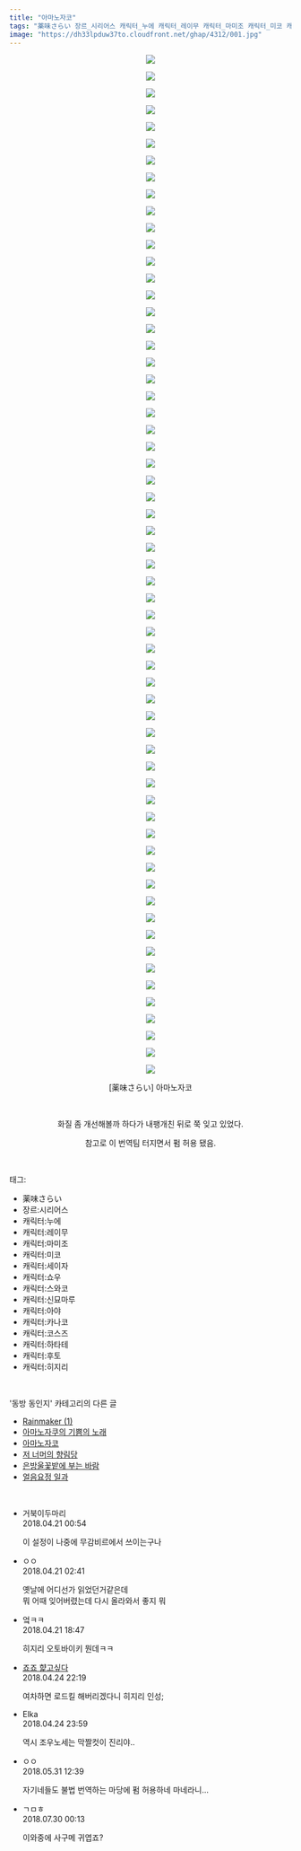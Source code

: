 ```yaml
---
title: "아마노자코"
tags: "薬味さらい 장르_시리어스 캐릭터_누에 캐릭터_레이무 캐릭터_마미조 캐릭터_미코 캐릭터_세이자 캐릭터_쇼 캐릭터_스와코 캐릭터_신묘마루 캐릭터_아야 캐릭터_카나코 캐릭터_코스즈 캐릭터_하타테 캐릭터_후토 캐릭터_히지리 동방_동인지"
image: "https://dh33lpduw37to.cloudfront.net/ghap/4312/001.jpg"
---
```

<div class="article">
<p style="text-align: center; clear: none; float: none;"><img src="{{ site.imgserver2 }}/ghap/4312/001.jpg"/></p>
<p style="text-align: center; clear: none; float: none;"><img src="{{ site.imgserver2 }}/ghap/4312/002.jpg"/></p>
<p style="text-align: center; clear: none; float: none;"><img src="{{ site.imgserver2 }}/ghap/4312/003.jpg"/></p>
<p style="text-align: center; clear: none; float: none;"><img src="{{ site.imgserver2 }}/ghap/4312/004.jpg"/></p>
<p style="text-align: center; clear: none; float: none;"><img src="{{ site.imgserver2 }}/ghap/4312/005.jpg"/></p>
<p style="text-align: center; clear: none; float: none;"><img src="{{ site.imgserver2 }}/ghap/4312/006.jpg"/></p>
<p style="text-align: center; clear: none; float: none;"><img src="{{ site.imgserver2 }}/ghap/4312/007.jpg"/></p>
<p style="text-align: center; clear: none; float: none;"><img src="{{ site.imgserver2 }}/ghap/4312/008.jpg"/></p>
<p style="text-align: center; clear: none; float: none;"><img src="{{ site.imgserver2 }}/ghap/4312/009.jpg"/></p>
<p style="text-align: center; clear: none; float: none;"><img src="{{ site.imgserver2 }}/ghap/4312/010.jpg"/></p>
<p style="text-align: center; clear: none; float: none;"><img src="{{ site.imgserver2 }}/ghap/4312/011.jpg"/></p>
<p style="text-align: center; clear: none; float: none;"><img src="{{ site.imgserver2 }}/ghap/4312/012.jpg"/></p>
<p style="text-align: center; clear: none; float: none;"><img src="{{ site.imgserver2 }}/ghap/4312/013.jpg"/></p>
<p style="text-align: center; clear: none; float: none;"><img src="{{ site.imgserver2 }}/ghap/4312/014.jpg"/></p>
<p style="text-align: center; clear: none; float: none;"><img src="{{ site.imgserver2 }}/ghap/4312/015.jpg"/></p>
<p style="text-align: center; clear: none; float: none;"><img src="{{ site.imgserver2 }}/ghap/4312/016.jpg"/></p>
<p style="text-align: center; clear: none; float: none;"><img src="{{ site.imgserver2 }}/ghap/4312/017.jpg"/></p>
<p style="text-align: center; clear: none; float: none;"><img src="{{ site.imgserver2 }}/ghap/4312/018.jpg"/></p>
<p style="text-align: center; clear: none; float: none;"><img src="{{ site.imgserver2 }}/ghap/4312/019.jpg"/></p>
<p style="text-align: center; clear: none; float: none;"><img src="{{ site.imgserver2 }}/ghap/4312/020.jpg"/></p>
<p style="text-align: center; clear: none; float: none;"><img src="{{ site.imgserver2 }}/ghap/4312/021.jpg"/></p>
<p style="text-align: center; clear: none; float: none;"><img src="{{ site.imgserver2 }}/ghap/4312/022.jpg"/></p>
<p style="text-align: center; clear: none; float: none;"><img src="{{ site.imgserver2 }}/ghap/4312/023.jpg"/></p>
<p style="text-align: center; clear: none; float: none;"><img src="{{ site.imgserver2 }}/ghap/4312/024.jpg"/></p>
<p style="text-align: center; clear: none; float: none;"><img src="{{ site.imgserver2 }}/ghap/4312/025.jpg"/></p>
<p style="text-align: center; clear: none; float: none;"><img src="{{ site.imgserver2 }}/ghap/4312/026.jpg"/></p>
<p style="text-align: center; clear: none; float: none;"><img src="{{ site.imgserver2 }}/ghap/4312/027.jpg"/></p>
<p style="text-align: center; clear: none; float: none;"><img src="{{ site.imgserver2 }}/ghap/4312/028.jpg"/></p>
<p style="text-align: center; clear: none; float: none;"><img src="{{ site.imgserver2 }}/ghap/4312/029.jpg"/></p>
<p style="text-align: center; clear: none; float: none;"><img src="{{ site.imgserver2 }}/ghap/4312/030.jpg"/></p>
<p style="text-align: center; clear: none; float: none;"><img src="{{ site.imgserver2 }}/ghap/4312/031.jpg"/></p>
<p style="text-align: center; clear: none; float: none;"><img src="{{ site.imgserver2 }}/ghap/4312/032.jpg"/></p>
<p style="text-align: center; clear: none; float: none;"><img src="{{ site.imgserver2 }}/ghap/4312/033.jpg"/></p>
<p style="text-align: center; clear: none; float: none;"><img src="{{ site.imgserver2 }}/ghap/4312/034.jpg"/></p>
<p style="text-align: center; clear: none; float: none;"><img src="{{ site.imgserver2 }}/ghap/4312/035.jpg"/></p>
<p style="text-align: center; clear: none; float: none;"><img src="{{ site.imgserver2 }}/ghap/4312/036.jpg"/></p>
<p style="text-align: center; clear: none; float: none;"><img src="{{ site.imgserver2 }}/ghap/4312/037.jpg"/></p>
<p style="text-align: center; clear: none; float: none;"><img src="{{ site.imgserver2 }}/ghap/4312/038.jpg"/></p>
<p style="text-align: center; clear: none; float: none;"><img src="{{ site.imgserver2 }}/ghap/4312/039.jpg"/></p>
<p style="text-align: center; clear: none; float: none;"><img src="{{ site.imgserver2 }}/ghap/4312/040.jpg"/></p>
<p style="text-align: center; clear: none; float: none;"><img src="{{ site.imgserver2 }}/ghap/4312/041.jpg"/></p>
<p style="text-align: center; clear: none; float: none;"><img src="{{ site.imgserver2 }}/ghap/4312/042.jpg"/></p>
<p style="text-align: center; clear: none; float: none;"><img src="{{ site.imgserver2 }}/ghap/4312/043.jpg"/></p>
<p style="text-align: center; clear: none; float: none;"><img src="{{ site.imgserver2 }}/ghap/4312/044.jpg"/></p>
<p style="text-align: center; clear: none; float: none;"><img src="{{ site.imgserver2 }}/ghap/4312/045.jpg"/></p>
<p style="text-align: center; clear: none; float: none;"><img src="{{ site.imgserver2 }}/ghap/4312/046.jpg"/></p>
<p style="text-align: center; clear: none; float: none;"><img src="{{ site.imgserver2 }}/ghap/4312/047.jpg"/></p>
<p style="text-align: center; clear: none; float: none;"><img src="{{ site.imgserver2 }}/ghap/4312/048.jpg"/></p>
<p style="text-align: center; clear: none; float: none;"><img src="{{ site.imgserver2 }}/ghap/4312/049.jpg"/></p>
<p style="text-align: center; clear: none; float: none;"><img src="{{ site.imgserver2 }}/ghap/4312/050.jpg"/></p>
<p style="text-align: center; clear: none; float: none;"><img src="{{ site.imgserver2 }}/ghap/4312/051.jpg"/></p>
<p style="text-align: center; clear: none; float: none;"><img src="{{ site.imgserver2 }}/ghap/4312/052.jpg"/></p>
<p style="text-align: center; clear: none; float: none;"><img src="{{ site.imgserver2 }}/ghap/4312/053.jpg"/></p>
<p style="text-align: center; clear: none; float: none;"><img src="{{ site.imgserver2 }}/ghap/4312/054.jpg"/></p>
<p style="text-align: center; clear: none; float: none;"><img src="{{ site.imgserver2 }}/ghap/4312/055.jpg"/></p>
<p style="text-align: center; clear: none; float: none;"><img src="{{ site.imgserver2 }}/ghap/4312/056.jpg"/></p>
<p style="text-align: center; clear: none; float: none;"><img src="{{ site.imgserver2 }}/ghap/4312/057.jpg"/></p>
<p style="text-align: center; clear: none; float: none;"><img src="{{ site.imgserver2 }}/ghap/4312/058.jpg"/></p>
<p style="text-align: center; clear: none; float: none;"><img src="{{ site.imgserver2 }}/ghap/4312/059.jpg"/></p>
<p style="text-align: center; clear: none; float: none;"><img src="{{ site.imgserver2 }}/ghap/4312/060.jpg"/></p>
<p style="text-align: center; clear: none; float: none;"><img src="{{ site.imgserver2 }}/ghap/4312/061.jpg"/></p>
<p style="text-align: center; clear: none; float: none;">[薬味さらい] 아마노자코</p>
<p style="text-align: center; clear: none; float: none;"><br/></p>
<p style="text-align: center; clear: none; float: none;">화질 좀 개선해볼까 하다가 내팽개친 뒤로 쭉 잊고 있었다.</p>
<p style="text-align: center; clear: none; float: none;">참고로 이 번역팀 터지면서 펌 허용 됐음.</p>
</div><br/>
<div class="tagTrail">
<p>태그: </p>
<ul>
<li>薬味さらい</li>
<li>장르:시리어스</li>
<li>캐릭터:누에</li>
<li>캐릭터:레이무</li>
<li>캐릭터:마미조</li>
<li>캐릭터:미코</li>
<li>캐릭터:세이자</li>
<li>캐릭터:쇼우</li>
<li>캐릭터:스와코</li>
<li>캐릭터:신묘마루</li>
<li>캐릭터:아야</li>
<li>캐릭터:카나코</li>
<li>캐릭터:코스즈</li>
<li>캐릭터:하타테</li>
<li>캐릭터:후토</li>
<li>캐릭터:히지리</li>
</ul>
</div><br/>
<div class="another">
<p>'동방 동인지' 카테고리의 다른 글</p>
<ul>
<li><a href="/ghap_4342">Rainmaker (1)</a></li>
<li><a href="/ghap_4324">아마노자쿠의 기쁨의 노래</a></li>
<li><a href="/ghap_4312">아마노자코</a></li>
<li><a href="/ghap_4311">저 너머의 향림당</a></li>
<li><a href="/ghap_4303">은방울꽃밭에 부는 바람</a></li>
<li><a href="/ghap_4302">얼음요정 일과</a></li>
</ul>
</div><br/>
<div class="cb_module cb_fluid">
<div class="cb_wrt cb_profile">
<div class="comment">
<ul>
<li class="cb_thumb_off" id="comment15242444">
<div class="cb_comment_area">
<div class="cb_info_area">
<div class="cb_section">
<span class="cb_nick_name">거북이두마리</span>
</div>
<div class="cb_section">
<span class="cb_date">2018.04.21 00:54 </span>
</div>
</div>
<div class="cb_dsc_comment">
<p class="cb_dsc">
											이 설정이 나중에 무감비르에서 쓰이는구나
										</p>
</div>
</div></li>
<li class="cb_thumb_off" id="comment15242501">
<div class="cb_comment_area">
<div class="cb_info_area">
<div class="cb_section">
<span class="cb_nick_name">ㅇㅇ</span>
</div>
<div class="cb_section">
<span class="cb_date">2018.04.21 02:41 </span>
</div>
</div>
<div class="cb_dsc_comment">
<p class="cb_dsc">
											옛날에 어디선가 읽었던거같은데<br/>
뭐 어때 잊어버렸는데 다시 올라와서 좋지 뭐
										</p>
</div>
</div></li>
<li class="cb_thumb_off" id="comment15242702">
<div class="cb_comment_area">
<div class="cb_info_area">
<div class="cb_section">
<span class="cb_nick_name">엌ㅋㅋ</span>
</div>
<div class="cb_section">
<span class="cb_date">2018.04.21 18:47 </span>
</div>
</div>
<div class="cb_dsc_comment">
<p class="cb_dsc">
											히지리 오토바이키 뭔데ㅋㅋ
										</p>
</div>
</div></li>
<li class="cb_thumb_off" id="comment15244621">
<div class="cb_comment_area">
<div class="cb_info_area">
<div class="cb_section">
<span class="cb_nick_name"> <a href="http://aaa" onclick="return openLinkInNewWindow(this)">죠죠 햝고싶다</a></span>
</div>
<div class="cb_section">
<span class="cb_date">2018.04.24 22:19 </span>
</div>
</div>
<div class="cb_dsc_comment">
<p class="cb_dsc">
											여차하면 로드킬 해버리겠다니 히지리 인성;
										</p>
</div>
</div></li>
<li class="cb_thumb_off" id="comment15244677">
<div class="cb_comment_area">
<div class="cb_info_area">
<div class="cb_section">
<span class="cb_nick_name">Elka</span>
</div>
<div class="cb_section">
<span class="cb_date">2018.04.24 23:59 </span>
</div>
</div>
<div class="cb_dsc_comment">
<p class="cb_dsc">
											역시 조우노세는 막짤컷이 진리야..
										</p>
</div>
</div></li>
<li class="cb_thumb_off" id="comment15264506">
<div class="cb_comment_area">
<div class="cb_info_area">
<div class="cb_section">
<span class="cb_nick_name">ㅇㅇ</span>
</div>
<div class="cb_section">
<span class="cb_date">2018.05.31 12:39 </span>
</div>
</div>
<div class="cb_dsc_comment">
<p class="cb_dsc">
											자기네들도 불법 번역하는 마당에 펌 허용하네 마네라니...
										</p>
</div>
</div></li>
<li class="cb_thumb_off" id="comment15296572">
<div class="cb_comment_area">
<div class="cb_info_area">
<div class="cb_section">
<span class="cb_nick_name">ㄱㅁㅎ</span>
</div>
<div class="cb_section">
<span class="cb_date">2018.07.30 00:13 </span>
</div>
</div>
<div class="cb_dsc_comment">
<p class="cb_dsc">
											이와중에 사구메 귀엽죠?
										</p>
</div>
</div></li>
</ul>
</div>
</div><!-- commentList close -->
</div><br/>
